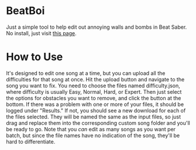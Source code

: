 # BeatBoi
Just a simple tool to help edit out annoying walls and bombs in Beat Saber. No install, just visit [this page](https://blogum.github.io/beatboi/).

# How to Use
It's designed to edit one song at a time, but you can upload all the difficulties for that song at once. Hit the upload button and navigate to the song you want to fix. You need to choose the files named difficulty.json, where difficulty is usually Easy, Normal, Hard, or Expert. Then just select the options for obstacles you want to remove, and click the button at the bottom. If there was a problem with one or more of your files, it should be logged under "Results." If not, you should see a new download for each of the files selected. They will be named the same as the input files, so just drag and replace them into the corresponding custom song folder and you'll be ready to go. Note that you *can* edit as many songs as you want per batch, but since the file names have no indication of the song, they'll be hard to differentiate.
